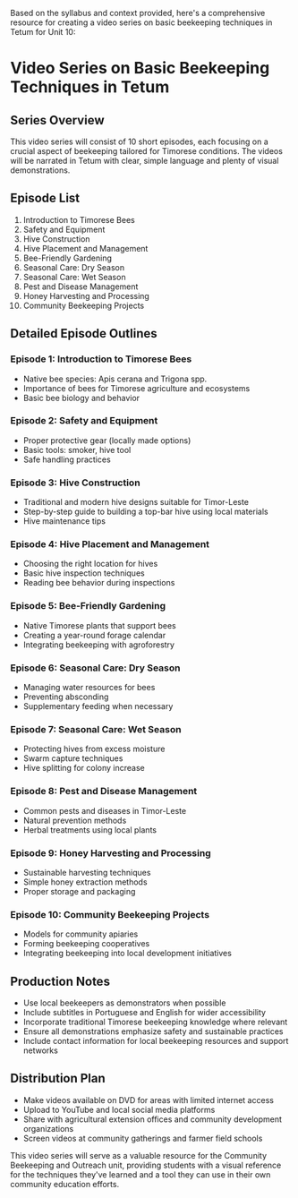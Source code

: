 Based on the syllabus and context provided, here's a comprehensive resource for creating a video series on basic beekeeping techniques in Tetum for Unit 10:

# Video Series on Basic Beekeeping Techniques in Tetum

## Series Overview

This video series will consist of 10 short episodes, each focusing on a crucial aspect of beekeeping tailored for Timorese conditions. The videos will be narrated in Tetum with clear, simple language and plenty of visual demonstrations.

## Episode List

1. Introduction to Timorese Bees
2. Safety and Equipment
3. Hive Construction
4. Hive Placement and Management
5. Bee-Friendly Gardening
6. Seasonal Care: Dry Season
7. Seasonal Care: Wet Season
8. Pest and Disease Management
9. Honey Harvesting and Processing
10. Community Beekeeping Projects

## Detailed Episode Outlines

### Episode 1: Introduction to Timorese Bees

- Native bee species: Apis cerana and Trigona spp.
- Importance of bees for Timorese agriculture and ecosystems
- Basic bee biology and behavior

### Episode 2: Safety and Equipment

- Proper protective gear (locally made options)
- Basic tools: smoker, hive tool
- Safe handling practices

### Episode 3: Hive Construction

- Traditional and modern hive designs suitable for Timor-Leste
- Step-by-step guide to building a top-bar hive using local materials
- Hive maintenance tips

### Episode 4: Hive Placement and Management

- Choosing the right location for hives
- Basic hive inspection techniques
- Reading bee behavior during inspections

### Episode 5: Bee-Friendly Gardening

- Native Timorese plants that support bees
- Creating a year-round forage calendar
- Integrating beekeeping with agroforestry

### Episode 6: Seasonal Care: Dry Season

- Managing water resources for bees
- Preventing absconding
- Supplementary feeding when necessary

### Episode 7: Seasonal Care: Wet Season

- Protecting hives from excess moisture
- Swarm capture techniques
- Hive splitting for colony increase

### Episode 8: Pest and Disease Management

- Common pests and diseases in Timor-Leste
- Natural prevention methods
- Herbal treatments using local plants

### Episode 9: Honey Harvesting and Processing

- Sustainable harvesting techniques
- Simple honey extraction methods
- Proper storage and packaging

### Episode 10: Community Beekeeping Projects

- Models for community apiaries
- Forming beekeeping cooperatives
- Integrating beekeeping into local development initiatives

## Production Notes

- Use local beekeepers as demonstrators when possible
- Include subtitles in Portuguese and English for wider accessibility
- Incorporate traditional Timorese beekeeping knowledge where relevant
- Ensure all demonstrations emphasize safety and sustainable practices
- Include contact information for local beekeeping resources and support networks

## Distribution Plan

- Make videos available on DVD for areas with limited internet access
- Upload to YouTube and local social media platforms
- Share with agricultural extension offices and community development organizations
- Screen videos at community gatherings and farmer field schools

This video series will serve as a valuable resource for the Community Beekeeping and Outreach unit, providing students with a visual reference for the techniques they've learned and a tool they can use in their own community education efforts.